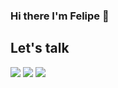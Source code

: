 ### Hi there I'm Felipe 👋

## Let's talk
<p align="left">  
<a href="https://twitter.com/felipenougues" target="blank"><img src="https://img.icons8.com/color/35/000000/twitter--v2.png"/></a>
<a href="https://linkedin.com/in/felipenougues" target="blank"><img src="https://img.icons8.com/color/35/000000/linkedin.png"/></a>
<a href="https://www.instagram.com/felipenougues" target="blank"><img src="https://img.icons8.com/fluency/35/000000/instagram-new.png"/></a>
</p>
<!--
**felipenougues/felipenougues** is a ✨ _special_ ✨ repository because its `README.md` (this file) appears on your GitHub profile.

Here are some ideas to get you started:

- 🔭 I’m currently working on ...
- 🌱 I’m currently learning ...
- 👯 I’m looking to collaborate on ...
- 🤔 I’m looking for help with ...
- 💬 Ask me about ...
- 📫 How to reach me: ...
- 😄 Pronouns: ...
- ⚡ Fun fact: ...
-->

